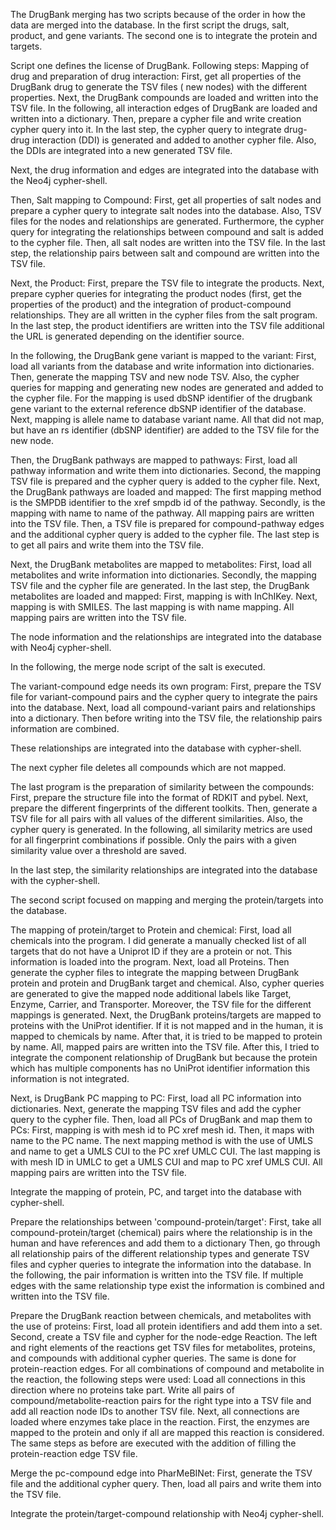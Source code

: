 The DrugBank merging has two scripts because of the order in how the data are merged into the database. In the first script the drugs, salt, product, and gene variants. The second one is to integrate the protein and targets.

Script one defines the license of DrugBank. Following steps:
Mapping of drug and preparation of drug interaction:
    First, get all properties of the DrugBank drug to generate the TSV files ( new nodes) with the different properties.
    Next, the DrugBank compounds are loaded and written into the TSV file.
    In the following, all interaction edges of DrugBank are loaded and written into a dictionary.
    Then, prepare a cypher file and write creation cypher query into it.
    In the last step, the cypher query to integrate drug-drug interaction (DDI) is generated and added to another cypher file. Also, the DDIs are integrated into a new generated TSV file.

Next, the drug information and edges are integrated into the database with the Neo4j cypher-shell.

Then, Salt mapping to Compound:
    First, get all properties of salt nodes and prepare a cypher query to integrate salt nodes into the database. Also, TSV files for the nodes and relationships are generated. Furthermore, the cypher query for integrating the relationships between compound and salt is added to the cypher file.
    Then, all salt nodes are written into the TSV file. 
    In the last step, the relationship pairs between salt and compound are written into the TSV file.

Next, the Product:
    First, prepare the TSV file to integrate the products.
    Next, prepare cypher queries for integrating the product nodes (first, get the properties of the product) and the integration of product-compound relationships. They are all written in the cypher files from the salt program.
    In the last step, the product identifiers are written into the TSV file additional the URL is generated depending on the identifier source.


In the following, the DrugBank gene variant is mapped to the variant:
    First, load all variants from the database and write information into dictionaries.
    Then, generate the mapping TSV and new node TSV. Also, the cypher queries for mapping and generating new nodes are generated and added to the cypher file.
    For the mapping is used dbSNP identifier of the drugbank gene variant to the external reference dbSNP identifier of the database. Next, mapping is allele name to database variant name.  All that did not map, but have an rs identifier (dbSNP identifier) are added to the TSV file for the new node.

Then, the DrugBank pathways are mapped to pathways:
    First, load all pathway information and write them into dictionaries.
    Second, the mapping TSV file is prepared and the cypher query is added to the cypher file.
    Next, the DrugBank pathways are loaded and mapped:
        The first mapping method is the SMPDB identifier to the xref smpdb id of the pathway.
        Secondly, is the mapping with name to name of the pathway.
    All mapping pairs are written into the TSV file.
    Then, a TSV file is prepared for compound-pathway edges and the additional cypher query is added to the cypher file.
    The last step is to get all pairs and write them into the TSV file.

Next, the DrugBank metabolites are mapped to metabolites:
    First, load all metabolites and write information into dictionaries.
    Secondly, the mapping TSV file and the cypher file are generated.
    In the last step, the DrugBank metabolites are loaded  and mapped:
        First, mapping is with InChIKey.
        Next, mapping is with SMILES.
        The last mapping is with name mapping.
    All mapping pairs are written into the TSV file.

The node information and the relationships are integrated into the database with Neo4j cypher-shell.

In the following, the merge node script of the salt is executed.

The variant-compound edge needs its own program:
    First, prepare the TSV file for variant-compound pairs and the cypher query to integrate the pairs into the database.
    Next, load all compound-variant pairs and relationships into a dictionary. Then before writing into the TSV file, the relationship pairs information are combined.

These relationships are integrated into the database with cypher-shell.

The next cypher file deletes all compounds which are not mapped.

The last program is the preparation of similarity between the compounds:
    First, prepare the structure file into the format of RDKIT and pybel.
    Next, prepare the different fingerprints of the different toolkits.
    Then, generate a TSV file for all pairs with all values of the different similarities. Also, the cypher query is generated.  In the following, all similarity metrics are used for all fingerprint combinations if possible. Only the pairs with a given similarity value over a threshold are saved.

In the last step, the similarity relationships are integrated into the database with the cypher-shell.
               
               
The second script focused on mapping and merging the protein/targets into the database.

The mapping of protein/target to Protein and chemical:
    First, load all chemicals into the program.
    I did generate a manually checked list of all targets that do not have a Uniprot ID if they are a protein or not. This information is loaded into the program.
    Next, load all Proteins.
    Then generate the cypher files to integrate the mapping between DrugBank protein and protein and DrugBank target and chemical. Also, cypher queries are generated to give the mapped node additional labels like Target, Enzyme, Carrier, and Transporter. Moreover, the TSV file for the different mappings is generated.
    Next, the DrugBank proteins/targets are mapped to proteins with the UniProt identifier. If it is not mapped and in the human, it is mapped to chemicals by name. After that, it is tried to be mapped to protein by name. All, mapped pairs are written into the TSV file.
    After this, I tried to integrate the component relationship of DrugBank but because the protein which has multiple components has no UniProt identifier information this information is not integrated.

Next, is DrugBank PC mapping to PC:
    First, load all PC information into dictionaries.
    Next, generate the mapping TSV files and add the cypher query to the cypher file.
    Then, load all PCs of DrugBank and map them to PCs:
        First, mapping is with mesh id to PC xref mesh id.
        Then, it maps with name to the PC name.
        The next mapping method is with the use of UMLS and name to get a UMLS CUI to the PC xref UMLC CUI.
        The last mapping is with mesh ID in UMLC to get a UMLS CUI and map to PC xref UMLS CUI.
    All mapping pairs are written into the TSV file.
               
Integrate the mapping of protein, PC, and target into the database with cypher-shell.

Prepare the relationships between 'compound-protein/target':
    First, take all  compound-protein/target (chemical) pairs where the relationship is in the human and have references and add them to a dictionary
    Then, go through all relationship pairs of the different relationship types and generate TSV files and cypher queries to integrate the information into the database. In the following, the pair information is written into the TSV file. If multiple edges with the same relationship type exist the information is combined and written into the TSV file.

Prepare the DrugBank reaction between chemicals, and metabolites with the use of proteins:
    First, load all protein identifiers and add them into a set.
    Second, create a TSV file and cypher for the node-edge Reaction. The left and right elements of the reactions get TSV files for metabolites, proteins, and compounds with additional cypher queries. The same is done for protein-reaction edges.
    For all combinations of compound and metabolite in the reaction, the following steps were used:
        Load all connections in this direction where no proteins take part. Write all pairs of compound/metabolite-reaction pairs for the right type into a TSV file and add all reaction node IDs to another TSV file.
        Next, all connections are loaded where enzymes take place in the reaction. First, the enzymes are mapped to the protein and only if all are mapped this reaction is considered. The same steps as before are executed with the addition of filling the protein-reaction edge TSV file.

Merge the pc-compound edge into PharMeBINet:
    First, generate the TSV file and the additional cypher query.
    Then, load all pairs and write them into the TSV file.


Integrate the protein/target-compound relationship with Neo4j cypher-shell.